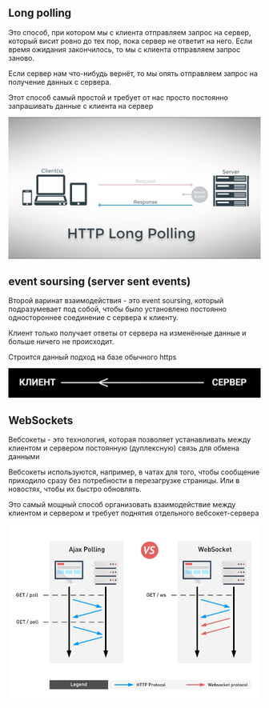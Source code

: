 
## Long polling

Это способ, при котором мы с клиента отправляем запрос на сервер, который висит ровно до тех пор, пока сервер не ответит на него. Если время ожидания закончилось, то мы с клиента отправляем запрос заново. 

Если сервер нам что-нибудь вернёт, то мы опять отправляем запрос на получение данных с сервера. 

Этот способ самый простой и требует от нас просто постоянно запрашивать данные с клиента на сервер

![](_png/Pasted%20image%2020230531124129.png)






## event soursing (server sent events)

Второй варинат взаимодействия - это event soursing, который подразумевает под собой, чтобы было установлено постоянно одностороннее соединение с сервера к клиенту. 

Клиент только получает ответы от сервера на изменённые данные и больше ничего не происходит. 

Строится данный подход на базе обычного https

![](_png/Pasted%20image%2020230531124519.png)










## WebSockets

Вебсокеты - это технология, которая позволяет устанавливать между клиентом и сервером постоянную (дуплексную) связь для обмена данными

Вебсокеты используются, например, в чатах для того, чтобы сообщение приходило сразу без потребности в перезагрузке страницы. Или в новостях, чтобы их быстро обновлять.

Это самый мощный способ организовать взаимодействие между клиентом и сервером и требует поднятия отдельного вебсокет-сервера

![](_png/Pasted%20image%2020230531124844.png)









